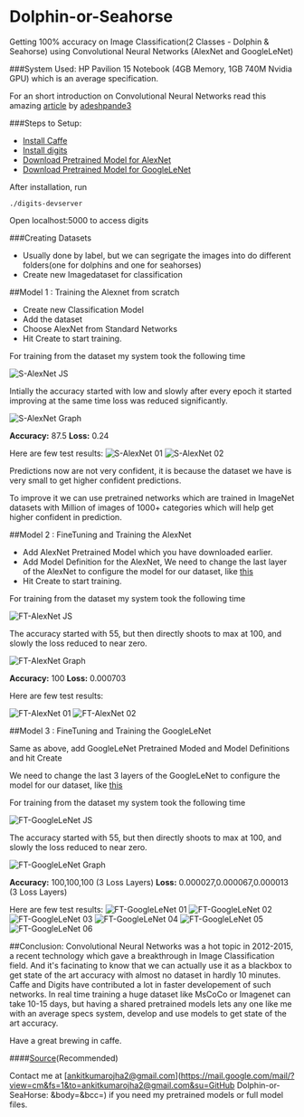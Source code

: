 # Dolphin-or-Seahorse
Getting 100% accuracy on Image Classification(2 Classes - Dolphin &amp; Seahorse) using Convolutional Neural Networks (AlexNet and GoogleLeNet)

###System Used: 
HP Pavilion 15 Notebook (4GB Memory, 1GB 740M Nvidia GPU) which is an average specification.

For an short introduction on Convolutional Neural Networks read this amazing [article](https://adeshpande3.github.io/adeshpande3.github.io/A-Beginner's-Guide-To-Understanding-Convolutional-Neural-Networks/) by [adeshpande3](https://github.com/adeshpande3)

###Steps to Setup:
- [Install Caffe](http://caffe.berkeleyvision.org/installation.html)
- [Install digits](https://github.com/NVIDIA/DIGITS)
- [Download Pretrained Model for AlexNet](http://dl.caffe.berkeleyvision.org/bvlc_alexnet.caffemodel)
- [Download Pretrained Model for GoogleLeNet](http://dl.caffe.berkeleyvision.org/bvlc_googlenet.caffemodel)

After installation, run 
```
./digits-devserver
```

Open localhost:5000 to access digits

###Creating Datasets

- Usually done by label, but we can segrigate the images into do different folders(one for dolphins and one for seahorses)
- Create new Imagedataset for classification 

##Model 1 : Training the Alexnet from scratch

- Create new Classification Model
- Add the dataset
- Choose AlexNet from Standard Networks
- Hit Create to start training.

For training from the dataset my system took the following time


![S-AlexNet JS](/S-AlexNet/T-AlexNetJS.png)

Intially the accuracy started with low and slowly after every epoch it started improving at the same time loss was reduced significantly. 


![S-AlexNet Graph](/S-AlexNet/TrainedAlexNet.png)

**Accuracy:** 87.5
**Loss:** 0.24

Here are few test results:
![S-AlexNet 01](/S-AlexNet/T-AlexNet01.png)
![S-AlexNet 02](/S-AlexNet/T-AlexNet.png)

Predictions now are not very confident, it is because the dataset we have is very small to get higher confident predictions.

To improve it we can use pretrained networks which are trained in ImageNet datasets with Million of images of 1000+ categories which will help get higher confident in prediction.

##Model 2 : FineTuning and Training the AlexNet

- Add AlexNet Pretrained Model which you have downloaded earlier.
- Add Model Definition for the AlexNet, We need to change the last layer of the AlexNet to configure the model for our dataset, like [this](/model_definition/FT-Alexnet.prototxt)
- Hit Create to start training.

For training from the dataset my system took the following time


![FT-AlexNet JS](/FT-AlexNet/FT-AlexNetJS.png)

The accuracy started with 55, but then directly shoots to max at 100, and slowly the loss reduced to near zero.


![FT-AlexNet Graph](/FT-AlexNet/FT-AlexNet.png)

**Accuracy:** 100
**Loss:** 0.000703

Here are few test results:


![FT-AlexNet 01](/FT-AlexNet/FT-AlexNet01.png)
![FT-AlexNet 02](/FT-AlexNet/FT-AlexNet02.png)


##Model 3 : FineTuning and Training the GoogleLeNet

Same as above, add GoogleLeNet Pretrained Moded and Model Definitions and hit Create

We need to change the last 3 layers of the GoogleLeNet to configure the model for our dataset, like [this](/model_definition/FT-GoogleLeNet.prototxt)

For training from the dataset my system took the following time


![FT-GoogleLeNet JS](/FT-GoogleLeNet/FT-GoogleLeNetJs.png)

The accuracy started with 55, but then directly shoots to max at 100, and slowly the loss reduced to near zero.


![FT-GoogleLeNet Graph](/FT-GoogleLeNet/FT-GoogleLeNet.png)

**Accuracy:** 100,100,100 (3 Loss Layers)
**Loss:** 0.000027,0.000067,0.000013 (3 Loss Layers)

Here are few test results:
![FT-GoogleLeNet 01](/FT-GoogleLeNet/FT-GoogleLeNet01.png)
![FT-GoogleLeNet 02](/FT-GoogleLeNet/FT-GoogleLeNet02.png)
![FT-GoogleLeNet 03](/FT-GoogleLeNet/FT-GoogleLeNet03.png)
![FT-GoogleLeNet 04](/FT-GoogleLeNet/FT-GoogleLeNet04.png)
![FT-GoogleLeNet 05](/FT-GoogleLeNet/FT-GoogleLeNet05.png)
![FT-GoogleLeNet 06](/FT-GoogleLeNet/FT-GoogleLeNet06.png)

##Conclusion:
Convolutional Neural Networks was a hot topic in 2012-2015, a recent technology which gave a breakthrough in Image Classification field. And it's facinating to know that we can actually use it as a blackbox to get state of the art accuracy with almost no dataset in hardly 10 minutes. Caffe and Digits have contributed a lot in faster developement of such networks. In real time training a huge dataset like MsCoCo or Imagenet can take 10-15 days, but having a shared pretrained models lets any one like me with an average specs system, develop and use models to get state of the art accuracy.

Have a great brewing in caffe.

####[Source](https://github.com/humphd/have-fun-with-machine-learning)(Recommended)

Contact me at [ankitkumarojha2@gmail.com](https://mail.google.com/mail/?view=cm&fs=1&to=ankitkumarojha2@gmail.com&su=GitHub Dolphin-or-SeaHorse: &body=&bcc=) if you need my pretrained models or full model files.

